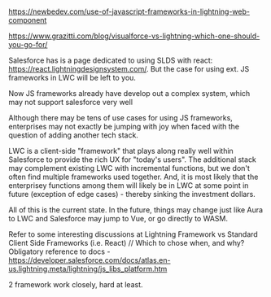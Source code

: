 #### 

https://newbedev.com/use-of-javascript-frameworks-in-lightning-web-component

https://www.grazitti.com/blog/visualforce-vs-lightning-which-one-should-you-go-for/


Salesforce has is a page dedicated to using SLDS with react: https://react.lightningdesignsystem.com/. But the case for using ext. JS frameworks in LWC will be left to you.

Now JS frameworks already have develop out a complex system, which may not support salesforce very well 

Although there may be tens of use cases for using JS frameworks, enterprises may not exactly be jumping with joy when faced with the question of adding another tech stack.

LWC is a client-side "framework" that plays along really well within Salesforce to provide the rich UX for "today's users". 
The additional stack may complement existing LWC with incremental functions, but we don't often find multiple frameworks used together. 
And, it is most likely that the enterprisey functions among them will likely be in LWC at some point in future (exception of edge cases) - thereby sinking the investment dollars.

All of this is the current state. In the future, things may change just like Aura to LWC and Salesforce may jump to Vue, or go directly to WASM.

Refer to some interesting discussions at Lightning Framework vs Standard Client Side Frameworks (i.e. React) // Which to chose when, and why?
Obligatory reference to docs - https://developer.salesforce.com/docs/atlas.en-us.lightning.meta/lightning/js_libs_platform.htm

2 framework work closely, hard at least.


